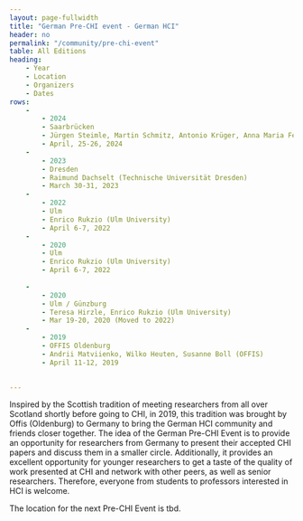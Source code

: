```yaml
---
layout: page-fullwidth
title: "German Pre-CHI event - German HCI"
header: no
permalink: "/community/pre-chi-event"
table: All Editions
heading: 
    - Year 
    - Location
    - Organizers
    - Dates
rows:
    - 
        - 2024
        - Saarbrücken
        - Jürgen Steimle, Martin Schmitz, Antonio Krüger, Anna Maria Feit, Paul Strohmeier (Saarland University)
        - April, 25-26, 2024
    -
        - 2023
        - Dresden
        - Raimund Dachselt (Technische Universität Dresden)
        - March 30-31, 2023
    -
        - 2022
        - Ulm
        - Enrico Rukzio (Ulm University)
        - April 6-7, 2022
    -
        - 2020
        - Ulm
        - Enrico Rukzio (Ulm University)
        - April 6-7, 2022
        
    - 
        - 2020
        - Ulm / Günzburg
        - Teresa Hirzle, Enrico Rukzio (Ulm University)
        - Mar 19-20, 2020 (Moved to 2022)
    - 
        - 2019
        - OFFIS Oldenburg
        - Andrii Matviienko, Wilko Heuten, Susanne Boll (OFFIS)
        - April 11-12, 2019
    

---
```

Inspired by the Scottish tradition of meeting researchers from all over Scotland shortly before going to CHI, in 2019, this tradition was brought by Offis (Oldenburg) to Germany to bring the German HCI community and friends closer together. The idea of the German Pre-CHI Event is to provide an opportunity for researchers from Germany to present their accepted CHI papers and discuss them in a smaller circle. Additionally, it provides an excellent opportunity for younger researchers to get a taste of the quality of work presented at CHI and network with other peers, as well as senior researchers. Therefore, everyone from students to professors interested in HCI is welcome.

The location for the next Pre-CHI Event is tbd.